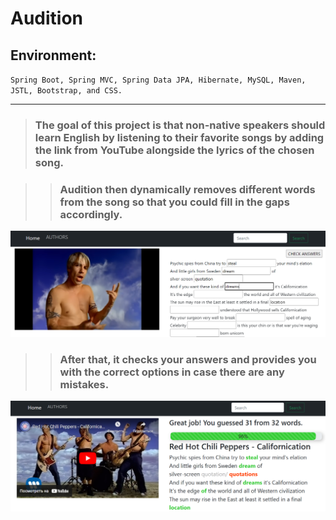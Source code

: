 # Audition
## Environment: 
`Spring Boot, Spring MVC, Spring Data JPA,
Hibernate, MySQL, Maven, JSTL, Bootstrap, and CSS.`
___
> ### The goal of this project is that non-native speakers should **learn English** by listening to their favorite songs by adding the link from YouTube alongside the lyrics of the chosen song.

>> ### **Audition** then dynamically removes different words from the song so that you could fill in the gaps accordingly. 

![Image1](images/Audition%201.png)

>> ### After that, it checks your answers and provides you with the correct options in case there are any mistakes.

![Image1](images/Audition%202.png)

